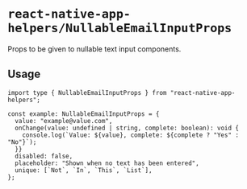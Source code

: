 # `react-native-app-helpers/NullableEmailInputProps`

Props to be given to nullable text input components.

## Usage

```tsx
import type { NullableEmailInputProps } from "react-native-app-helpers";

const example: NullableEmailInputProps = {
  value: "example@value.com",
  onChange(value: undefined | string, complete: boolean): void {
    console.log(`Value: ${value}, complete: ${complete ? "Yes" : "No"}`);
  }}
  disabled: false,
  placeholder: "Shown when no text has been entered",
  unique: [`Not`, `In`, `This`, `List`],
};
```
